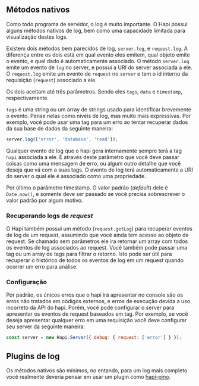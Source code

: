 ## Métodos nativos

Como todo programa de servidor, o log é muito importante. O Hapi possui alguns métodos nativos de log, bem como uma capacidade limitada para visualização destes logs.

Existem dois métodos bem parecidos de log, `server.log`, e `request.log`. A diferença entre os dois está em qual evento eles emitem, qual objeto emite o evento, e qual dado é automaticamente associado. O método `server.log` emite um evento de `log` no server, e possui a URI do server associada a ele. O `request.log` emite um evento de `request` no `server` e tem o id interno da requisição (`request`) associado a ele.

Os dois aceitam até três parâmetros. Sendo eles `tags`, `data` e `timestamp`, respectivamente.

`tags` é uma string ou um array de strings usado para identificar brevemente o evento. Pense nelas como níveis de log, mas muito mais expressivas. Por exemplo, você pode usar uma tag para um erro ao tentar recuperar dados da sua base de dados da seguinte maneira:

```javascript
server.log(['error', 'database', 'read']);
```

Qualquer evento de log que o hapi gera internamente sempre terá a tag `hapi` associada a ele. É através deste parâmetro que você deve passar coisas como uma mensagem de erro, ou algum outro detalhe que você deseja que vá com a suas tags. O evento de log terá automaticamente a URI do server o qual ele é associado como uma propriedade.


Por último o parâmetro timestamp. O valor padrão (*default*) dele é `Date.now()`, e somente deve ser passado se você precisa sobrescrever o valor padrão por algum motivo.

### Recuperando logs de *request*

O Hapi também possui um método (`request.getLog`) para recuperar eventos de log de um request, assumindo que você ainda tem acesso ao objeto de request. Se chamado sem parâmetros ele ira retornar um array com todos os eventos de log associados ao request. Você também pode passar uma tag ou um array de tags para filtrar o retorno. Isto pode ser útil para recuperar o histórico de todos os eventos de log em um request quando ocorrer um erro para análise.

### Configuração

Por padrão, os únicos erros que o hapi irá apresentar no console são os erros não tratados em códigos externos, e erros de execução devida a uso incorreto da API do hapi. Porém, você pode configurar o server para apresentar os eventos de request baseados em tag. Por exemplo, se você deseja apresentar qualquer erro em uma requisição você deve configurar seu server da seguinte maneira:

```javascript
const server = new Hapi.Server({ debug: { request: ['error'] } });
```

## Plugins de log

Os métodos nativos são mínimos, no entando, para um log mais completo você realmente deveria pensar em usar um plugin como [hapi-pino](https://www.npmjs.com/package/hapi-pino).
